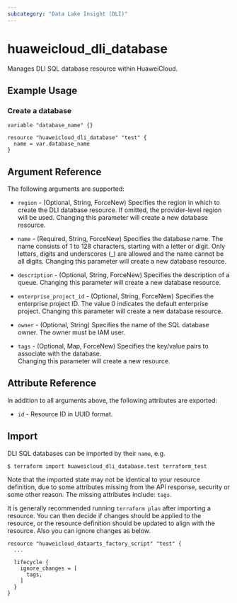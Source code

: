 ```yaml
---
subcategory: "Data Lake Insight (DLI)"
---
```


# huaweicloud_dli_database

Manages DLI SQL database resource within HuaweiCloud.

## Example Usage

### Create a database

```hcl
variable "database_name" {}

resource "huaweicloud_dli_database" "test" {
  name = var.database_name
}
```

## Argument Reference

The following arguments are supported:

* `region` - (Optional, String, ForceNew) Specifies the region in which to create the DLI database resource.
  If omitted, the provider-level region will be used. Changing this parameter will create a new database resource.

* `name` - (Required, String, ForceNew) Specifies the database name. The name consists of 1 to 128 characters, starting
  with a letter or digit. Only letters, digits and underscores (_) are allowed and the name cannot be all digits.
  Changing this parameter will create a new database resource.

* `description` - (Optional, String, ForceNew) Specifies the description of a queue.
  Changing this parameter will create a new database resource.

* `enterprise_project_id` - (Optional, String, ForceNew) Specifies the enterprise project ID.
  The value 0 indicates the default enterprise project. Changing this parameter will create a new database resource.

* `owner` - (Optional, String) Specifies the name of the SQL database owner.
  The owner must be IAM user.

* `tags` - (Optional, Map, ForceNew) Specifies the key/value pairs to associate with the database.  
  Changing this parameter will create a new resource.

## Attribute Reference

In addition to all arguments above, the following attributes are exported:

* `id` - Resource ID in UUID format.

## Import

DLI SQL databases can be imported by their `name`, e.g.

```
$ terraform import huaweicloud_dli_database.test terraform_test
```

Note that the imported state may not be identical to your resource definition, due to some attributes missing from the
API response, security or some other reason. The missing attributes include: `tags`.

It is generally recommended running `terraform plan` after importing a resource.
You can then decide if changes should be applied to the resource, or the resource definition should be updated to align
with the resource. Also you can ignore changes as below.

```hcl
resource "huaweicloud_dataarts_factory_script" "test" {
  ...

  lifecycle {
    ignore_changes = [
      tags,
    ]
  }
}
```
